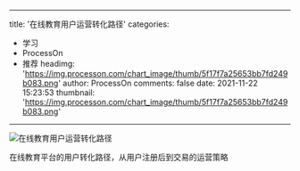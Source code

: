 
---
title: '在线教育用户运营转化路径'
categories: 
 - 学习
 - ProcessOn
 - 推荐
headimg: 'https://img.processon.com/chart_image/thumb/5f17f7a25653bb7fd249b083.png'
author: ProcessOn
comments: false
date: 2021-11-22 15:23:53
thumbnail: 'https://img.processon.com/chart_image/thumb/5f17f7a25653bb7fd249b083.png'
---

<div>   
<img class="thumb" alt="在线教育用户运营转化路径" src="https://img.processon.com/chart_image/thumb/5f17f7a25653bb7fd249b083.png" referrerpolicy="no-referrer">
<p>在线教育平台的用户转化路径，从用户注册后到交易的运营策略</p>  
</div>
            